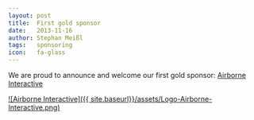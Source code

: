```yaml
---
layout: post
title:  First gold sponsor
date:   2013-11-16
author: Stephan Meißl
tags:   sponsoring
icon:   fa-glass
---
```


We are proud to announce and welcome our first gold sponsor: [Airborne Interactive](http://airborne.aero/)

[![Airborne Interactive]({{ site.baseurl}}/assets/Logo-Airborne-Interactive.png)](http://airborne.aero/ "Airborne Interactive")
